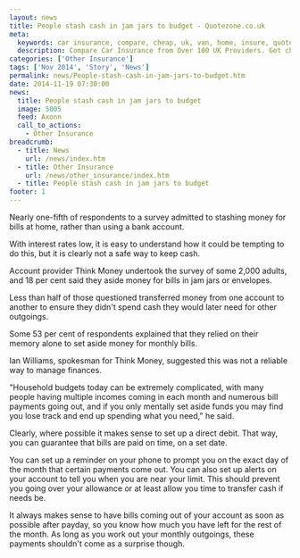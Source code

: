 ```yaml
---
layout: news
title: People stash cash in jam jars to budget - Quotezone.co.uk
meta:
  keywords: car insurance, compare, cheap, uk, van, home, insure, quotes, online, comparison, bike, loans, life
  description: Compare Car Insurance from Over 100 UK Providers. Get cheap quotes online now using our fast, free, secure comparison site
categories: ['Other Insurance']
tags: ['Nov 2014', 'Story', 'News']
permalink: news/People-stash-cash-in-jam-jars-to-budget.htm
date: 2014-11-19 07:30:00
news:
  title: People stash cash in jam jars to budget
  image: 5005
  feed: Axonn
  call_to_actions:
    - Other Insurance
breadcrumb:
  - title: News
    url: /news/index.htm
  - title: Other Insurance
    url: /news/other_insurance/index.htm
  - title: People stash cash in jam jars to budget
footer: 1
---
```


Nearly one-fifth of respondents to a survey admitted to stashing money for bills at home, rather than using a bank account.

With interest rates low, it is easy to understand how it could be tempting to do this, but it is clearly not a safe way to keep cash.

Account provider Think Money undertook the survey of some 2,000 adults, and 18 per cent said they aside money for bills in jam jars or envelopes.

Less than half of those questioned&nbsp;transferred money from one account to another to ensure they didn&#39;t spend cash they would later need for other outgoings.

Some 53 per cent of respondents explained that they relied on their memory alone to set aside money for monthly bills.

Ian Williams, spokesman for Think Money, suggested this was not a reliable way to manage finances.

&quot;Household budgets today can be extremely complicated, with many people having multiple incomes coming in each month and numerous bill payments going out, and if you only mentally set aside funds you may find you lose track and end up spending what you need,&quot; he said.

Clearly, where possible it makes sense to set up a direct debit. That way, you can guarantee that bills are paid on time, on a set date.

You can set up a reminder on your phone to prompt you on the exact day of the month that certain payments come out. You can also set up alerts on your account to tell you when you are near your limit. This should prevent you going over your allowance or at least allow you time to transfer cash if needs be.

It always makes sense to have bills coming out of your account as soon as possible after payday, so you know how much you have left for the rest of the month. As long as you work out your monthly outgoings, these payments shouldn&#39;t come as a surprise though.
